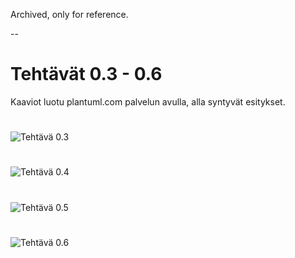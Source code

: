 Archived, only for reference.

--

# Tehtävät 0.3 - 0.6


Kaaviot luotu plantuml.com palvelun avulla, alla syntyvät esitykset.
#
![Tehtävä 0.3](http://www.plantuml.com/plantuml/png/9Sqn3i8m34RXdLF0q96uKfcOYXXPk04AgI65n8cStt1zYZfzstjZWrTOJflTB27PnAPf6u7QZaJgl-uv8zhT6cie0XQuK39T_ElAzB2Kba1ubygohrxHK_ODh0IEwCv3TpfyLcwz6rpzdqQMQV47)
#
![Tehtävä 0.4](http://www.plantuml.com/plantuml/png/9Sqn3i8m34RXdLF0q96u4fsOYXXPk04AgI65n8cStt1zYZfzstjZWrTOJflTB27PnAPf6u7QZaJgl-uv8zhT6cie0XQuK39T_ElAzB2Kba1ubygohrxHK_ODh0IEwCw7xZHyLcwz6rpzdqQMQV47)
#
![Tehtävä 0.5](http://www.plantuml.com/plantuml/png/9Sqn3i8m34RXdLF0q96u4h0m5J6oS0CKKaCAYHCvl-7w57NwjlU61g-md5QRIKAoaKtJEWAr7OdKVzrpGhIxDTPG12nmeMIw-DULwM4fpO7mBfLbMxsYf-mRM0aSqPrttMd_MRZrxk3g_pImZBC_)
#
![Tehtävä 0.6](http://www.plantuml.com/plantuml/png/9SsnhW8X44RX_Zx5jTXIPXEDXTKQInlVm20xoYeCPFX7Nr-CrUc-CpLuXUNqjrea99lPDFr7eBOzaVgtko-8ThN66eg01IwKJ2V_E3FTBAKEX6UfBElQfP6oRs0bSCHmt0o7xUkNo-XshdvF4ylS-m40)
